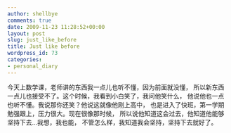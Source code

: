 ```yaml
---
author: shellbye
comments: true
date: 2009-11-23 11:28:52+00:00
layout: post
slug: just_like_before
title: Just like before
wordpress_id: 73
categories:
- personal_diary
---
```


今天上数学课，老师讲的东西我一点儿也听不懂，因为前面就没懂，
所以新东西一点儿也接受不了。这个时候，我看到小白笑了，我问他笑什么，
他说他也一点也听不懂。我说那你还笑？他说这就像他刚上高中，
也是进入了快班，第一学期勉强跟上，压力很大。现在很像那时候，
所以说他知道这会过去，他知道他能够坚持下去…我想，我也能，
不管怎么样，我知道我会坚持，坚持下去就好了。
